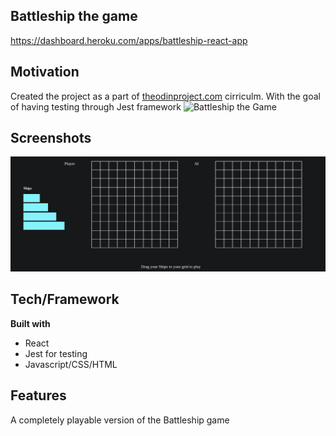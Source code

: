 ## Battleship the game
https://dashboard.heroku.com/apps/battleship-react-app

## Motivation 
Created the project as a part of [theodinproject.com](https://www.theodinproject.com/courses/javascript/lessons/battleship?ref=lnav) cirriculm. With the goal of having testing through Jest framework
![Battleship the Game](https://en.wikipedia.org/wiki/Battleship_(game))

## Screenshots
![Battleship Picture](src/components/game/battleships.png)

## Tech/Framework
**Built with**
- React
- Jest for testing
- Javascript/CSS/HTML

## Features
A completely playable version of the Battleship game
